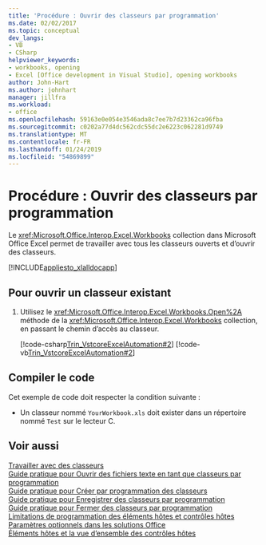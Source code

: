 ```yaml
---
title: 'Procédure : Ouvrir des classeurs par programmation'
ms.date: 02/02/2017
ms.topic: conceptual
dev_langs:
- VB
- CSharp
helpviewer_keywords:
- workbooks, opening
- Excel [Office development in Visual Studio], opening workbooks
author: John-Hart
ms.author: johnhart
manager: jillfra
ms.workload:
- office
ms.openlocfilehash: 59163e0e054e3546ada8c7ee7b7d23362ca96fba
ms.sourcegitcommit: c0202a77d4dc562cdc55dc2e6223c062281d9749
ms.translationtype: MT
ms.contentlocale: fr-FR
ms.lasthandoff: 01/24/2019
ms.locfileid: "54869899"
---
```

# <a name="how-to-programmatically-open-workbooks"></a>Procédure : Ouvrir des classeurs par programmation
  Le <xref:Microsoft.Office.Interop.Excel.Workbooks> collection dans Microsoft Office Excel permet de travailler avec tous les classeurs ouverts et d’ouvrir des classeurs.  
  
 [!INCLUDE[appliesto_xlalldocapp](../vsto/includes/appliesto-xlalldocapp-md.md)]  
  
## <a name="to-open-an-existing-workbook"></a>Pour ouvrir un classeur existant  
  
1.  Utilisez le <xref:Microsoft.Office.Interop.Excel.Workbooks.Open%2A> méthode de la <xref:Microsoft.Office.Interop.Excel.Workbooks> collection, en passant le chemin d’accès au classeur.  
  
     [!code-csharp[Trin_VstcoreExcelAutomation#2](../vsto/codesnippet/CSharp/Trin_VstcoreExcelAutomationCS/Sheet1.cs#2)]
     [!code-vb[Trin_VstcoreExcelAutomation#2](../vsto/codesnippet/VisualBasic/Trin_VstcoreExcelAutomation/Sheet1.vb#2)]  
  
## <a name="compile-the-code"></a>Compiler le code  
 Cet exemple de code doit respecter la condition suivante :  
  
-   Un classeur nommé `YourWorkbook.xls` doit exister dans un répertoire nommé `Test` sur le lecteur C.  
  
## <a name="see-also"></a>Voir aussi  
 [Travailler avec des classeurs](../vsto/working-with-workbooks.md)   
 [Guide pratique pour Ouvrir des fichiers texte en tant que classeurs par programmation](../vsto/how-to-programmatically-open-text-files-as-workbooks.md)   
 [Guide pratique pour Créer par programmation des classeurs](../vsto/how-to-programmatically-create-new-workbooks.md)   
 [Guide pratique pour Enregistrer des classeurs par programmation](../vsto/how-to-programmatically-save-workbooks.md)   
 [Guide pratique pour Fermer des classeurs par programmation](../vsto/how-to-programmatically-close-workbooks.md)   
 [Limitations de programmation des éléments hôtes et contrôles hôtes](../vsto/programmatic-limitations-of-host-items-and-host-controls.md)   
 [Paramètres optionnels dans les solutions Office](../vsto/optional-parameters-in-office-solutions.md)   
 [Éléments hôtes et la vue d’ensemble des contrôles hôtes](../vsto/host-items-and-host-controls-overview.md)  
